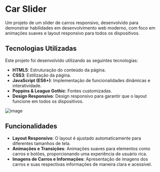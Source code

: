# Car Slider

Um projeto de um slider de carros responsivo, desenvolvido para demonstrar habilidades em desenvolvimento web moderno, com foco em animações suaves e layout responsivo para todos os dispositivos.


## Tecnologias Utilizadas

Este projeto foi desenvolvido utilizando as seguintes tecnologias:

- **HTML5**: Estruturação do conteúdo da página.
- **CSS3**: Estilização da página.
- **JavaScript (ES6+)**: Implementação de funcionalidades dinâmicas e interatividade.
- **Poppins & League Gothic**: Fontes customizadas.
- **Design Responsivo**: Design responsivo para garantir que o layout funcione em todos os dispositivos.


![image](https://github.com/user-attachments/assets/1d65da30-1f8f-4e90-b4bb-e7afc9e0d637)


## Funcionalidades

- **Layout Responsivo**: O layout é ajustado automaticamente para diferentes tamanhos de tela.
- **Animações e Transições**: Animações suaves para elementos como carros e botões, proporcionando uma experiência de usuário rica.
- **Imagens de Carros e Informações**: Apresentação de imagens dos carros e suas respectivas informações de maneira clara e acessível.



